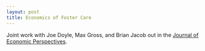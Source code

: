 ```yaml
---
layout: post
title: Economics of Foster Care
---
```


Joint work with Joe Doyle, Max Gross, and Brian Jacob out in the [Journal of Economic Perspectives](https://www.aeaweb.org/articles?id=10.1257/jep.36.2.223).
